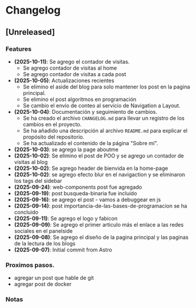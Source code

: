 # Changelog

## [Unreleased]

### Features
- **(2025-10-11)**: Se agrego el contador de visitas.
  - Se agrego contador de visitas al home 
  - Se agrego contador de visitas a cada post
- **(2025-10-05)**: Actualizaciones recientes
  - Se elimino el aside del blog para solo mantener los post en la pagina principal.
  - Se elimino el post algoritmos en programación
  - Se cambio el envio de conteo al servicio de Navigation a Layout.
- **(2025-10-04)**: Documentación y seguimiento de cambios.
  - Se ha creado el archivo `CHANGELOG.md` para llevar un registro de los cambios en el proyecto.
  - Se ha añadido una descripción al archivo `README.md` para explicar el propósito del repositorio.
  - Se ha actualizado el contenido de la página "Sobre mí".
- **(2025-10-03)**: se agrego la page aboutme
- **(2025-10-02)**: Se elimino el post de POO y se agrego un contador de visitas al blog
- **(2025-10-02)**: Se agrego header de bienvida en la home-page
- **(2025-10-02)**: se agrego efecto blur en el navigaction y se eliminaron los tags del sidebar
- **(2025-09-24)**: web-components post fue agregado
- **(2025-09-19)**: post busqueda-binaria fue incluido
- **(2025-09-16)**: se agrego el post - vamos a debuggear en js
- **(2025-09-14)**: post importancia-de-las-bases-de-programacion se ha concluido
- **(2025-09-11)**: Se agrego el logo y fabicon
- **(2025-09-09)**: Se agrego el primer articulo más el enlace a las redes sociales en el panelside
- **(2025-09-08)**: Se agrego el diseño de la pagina principal y las paginas de la lectura de los blogs
- **(2025-09-07)**: Initial commit from Astro

### Proximos pasos.
- agregar un post que hable de git
- agregar post de docker

### Notas
